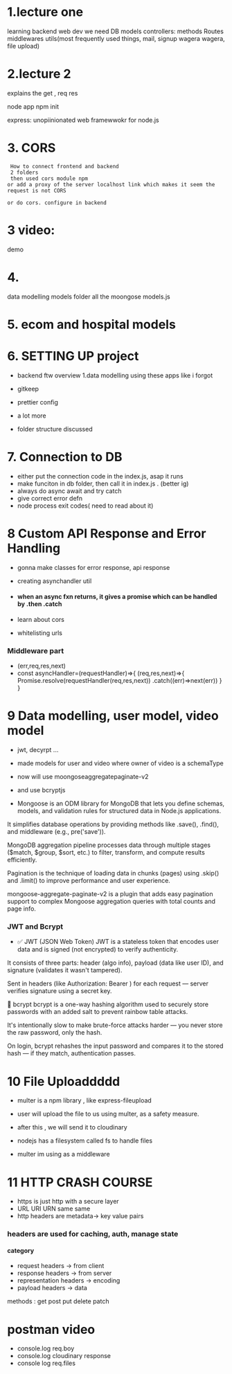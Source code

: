 

# 1.lecture one

learning backend web dev
we need 
DB
models
controllers: methods
Routes
middlewares
utils(most frequently used things, mail, signup wagera wagera, file upload)


# 2.lecture 2
explains the get , req res

node app
npm init

express: unopiinionated web framewwokr for node.js 




# 3. CORS
     How to connect frontend and backend
     2 folders
     then used cors module npm
    or add a proxy of the server localhost link which makes it seem the request is not CORS

    or do cors. configure in backend


# 3 video:
demo

# 4.
data modelling
models folder
all the moongose models.js
# 5. ecom and hospital models

# 6. SETTING UP project
-   backend ftw
    overview
    1.data modelling using these apps like i forgot

- gitkeep

- prettier config
- a lot more
- folder structure discussed


# 7. Connection to DB
 - either put the connection code in the index.js, asap it runs
 - make funciton in db folder, then call it in index.js . (better ig)
 - always do async await and try catch
 - give correct error defn
 - node process exit codes( need to read about it)


 # 8 Custom API Response and Error Handling
 - gonna make classes for error response, api response
 - creating asynchandler util
 - #### when an async fxn returns, it gives a promise which can be handled by .then .catch

- learn about cors
- whitelisting urls

### Middleware part
- (err,req,res,next)
- const asyncHandler=(requestHandler)=>{
    (req,res,next)=>{
        Promise.resolve(requestHandler(req,res,next))
        .catch((err)=>next(err))
    }
}


# 9 Data modelling, user model, video model
- jwt, decyrpt ...

-  made models for user and video where owner of video is a schemaType
- now will use moongoseaggregatepaginate-v2
- and use bcryptjs
- Mongoose is an ODM library for MongoDB that lets you define schemas, models, and validation rules for structured data in Node.js applications.

It simplifies database operations by providing methods like .save(), .find(), and middleware (e.g., pre('save')).

MongoDB aggregation pipeline processes data through multiple stages ($match, $group, $sort, etc.) to filter, transform, and compute results efficiently.

Pagination is the technique of loading data in chunks (pages) using .skip() and .limit() to improve performance and user experience.

mongoose-aggregate-paginate-v2 is a plugin that adds easy pagination support to complex Mongoose aggregation queries with total counts and page info.



### JWT and Bcrypt 
 - ✅ JWT (JSON Web Token)
JWT is a stateless token that encodes user data and is signed (not encrypted) to verify authenticity.

It consists of three parts: header (algo info), payload (data like user ID), and signature (validates it wasn't tampered).

Sent in headers (like Authorization: Bearer <token>) for each request — server verifies signature using a secret key.

🔐 bcrypt
bcrypt is a one-way hashing algorithm used to securely store passwords with an added salt to prevent rainbow table attacks.

It's intentionally slow to make brute-force attacks harder — you never store the raw password, only the hash.

On login, bcrypt rehashes the input password and compares it to the stored hash — if they match, authentication passes.


# 10 File Uploaddddd 
- multer is a npm library , like express-fileupload

- user will upload the file to us using multer, as a safety measure.
- after this , we will send it to cloudinary
- nodejs has a filesystem called fs to handle files
- multer im using as a middleware


# 11 HTTP CRASH COURSE
 - https is just http with a secure layer
 -  URL URI URN same same
 - http headers are metadata-> key value pairs
  ### headers are used for caching, auth, manage state

  #### category
  - request headers -> from client
  - response headers -> from server
  - representation headers -> encoding
  - payload headers -> data

  methods :
  get post put delete patch


# postman video
- console.log req.boy
- console.log cloudinary response
- console log req.files


